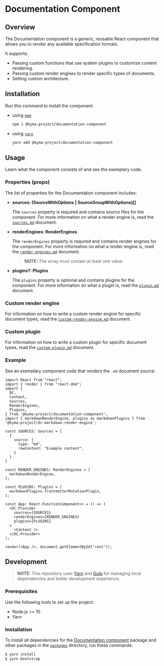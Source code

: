 # Documentation Component

## Overview

The Documentation component is a generic, reusable React component that allows you to render any available specification formats.

It supports:
- Passing custom functions that use system plugins to customize content rendering.
- Passing custom render engines to render specific types of documents.
- Setting custom architecture.

## Installation

Run this command to install the component:

- using [`npm`](https://www.npmjs.com/)
  ``` bash
  npm i @kyma-project/documentation-component
  ```

- using [`yarn`](https://yarnpkg.com/en/)
  ``` bash
  yarn add @kyma-project/documentation-component
  ```

## Usage

Learn what the component consists of and see the exemplary code.

### Properties (props)

The list of properties for the Documentation component includes:

  - **sources: (SourceWithOptions | SourceGroupWithOptions)[]**

    The `sources` property is required and contains source files for the component. For more information on what a render engine is, read the [`sources.md`](./docs/props/sources.md) document.

  - **renderEngines: RenderEngines**

    The `renderEngines` property is required and contains render engines for the component. For more information on what a render engine is, read the [`render-engines.md`](./docs/props/render-engines.md) document.
    
    > **NOTE:**  The array must contain at least one value.

  - **plugins?: Plugins**

    The `plugins` property is optional and contains plugins for the component. For more information on what a plugin is, read the [`plugin.md`](./docs/props/plugins.md) document.

### Custom render engine

For information on how to write a custom render engine for specific document types, read the [`custom-render-engine.md`](./docs/guidelines/custom-render-engine.md) document.

### Custom plugin

For information on how to write a custom plugin for specific document types, read the [`custom-plugin.md`](./docs/guidelines/custom-plugin.md) document.

### Example

See an exemplary component code that renders the `.md` document source:

``` tsx
import React from "react";
import { render } from "react-dom";
import {
  DC,
  Content,
  Sources,
  RenderEngines,
  Plugins,
} from '@kyma-project/documentation-component';
import { markdownRenderEngine, plugins as markdownPlugins } from '@kyma-project/dc-markdown-render-engine';

const SOURCES: Sources = [
  {
    source: {
      type: "md",
      rawContent: "Example content",
    }
  }
]

const RENDER_ENGINES: RenderEngines = [
  markdownRenderEngine,
];

const PLUGINS: Plugins = [
  markdownPlugins.frontmatterMutationPlugin,
];

const App: React.FunctionComponent<> = () => (
  <DC.Provider
    sources={SOURCES}
    renderEngines={RENDER_ENGINES}
    plugins={PLUGINS}
  >
    <Content />
  </DC.Provider>
);

render(<App />, document.getElementById("root"));
```

## Development

> **NOTE:** This repository uses [Yarn](https://yarnpkg.com/en/) and [Gulp](https://gulpjs.com/) for managing local dependencies and better development experience.

### Prerequisites

Use the following tools to set up the project:

- Node.js >= 10
- Yarn

### Installation

To install all dependencies for the [Documentation component](./packages/documentation-component) package and other packages in the [`packages`](./packages) directory, run these commands:

``` sh
$ yarn install
$ yarn bootstrap
```

